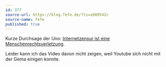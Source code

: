 ```yaml
---
id: 377
source-url: https://blog.fefe.de/?ts=a989542c
source-name: fefe
published: true
---
```

Kurze Durchsage der Uno: [Internetzensur ist eine Menschenrechtsverletzung](http://thehill.com/policy/technology/286236-un-rights-council-condemns-internet-blocking).

Leider kann ich das Video davon nicht zeigen, weil Youtube sich nicht mit der Gema einigen konnte.
